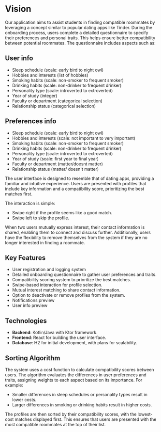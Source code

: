 # Vision

Our application aims to assist students in finding compatible roommates by leveraging a concept similar to popular dating apps like Tinder. During the onboarding process, users complete a detailed questionnaire to specify their preferences and personal traits. This helps ensure better compatibility between potential roommates. The questionnaire includes aspects such as:

## User info
- Sleep schedule (scale: early bird to night owl)
- Hobbies and interests (list of hobbies)
- Smoking habits (scale: non-smoker to frequent smoker)
- Drinking habits (scale: non-drinker to frequent drinker)
- Personality type (scale: introverted to extroverted)
- Year of study (integer)
- Faculty or department (categorical selection)
- Relationship status (categorical selection)

## Preferences info
- Sleep schedule (scale: early bird to night owl)
- Hobbies and interests (scale: not important to very important)
- Smoking habits (scale: non-smoker to frequent smoker)
- Drinking habits (scale: non-drinker to frequent drinker)
- Personality type (scale: introverted to extroverted)
- Year of study (scale: first year to final year)
- Faculty or department (matter/doesnt matter)
- Relationship status (matter/ doesn't matter)

The user interface is designed to resemble that of dating apps, providing a familiar and intuitive experience. Users are presented with profiles that include key information and a compatibility score, prioritizing the best matches first.

The interaction is simple:
- Swipe right if the profile seems like a good match.
- Swipe left to skip the profile.

When two users mutually express interest, their contact information is shared, enabling them to connect and discuss further. Additionally, users have the flexibility to remove themselves from the system if they are no longer interested in finding a roommate.

## Key Features

- User registration and logging system
- Detailed onboarding questionnaire to gather user preferences and traits.
- Compatibility scoring system to prioritize the best matches.
- Swipe-based interaction for profile selection.
- Mutual interest matching to share contact information.
- Option to deactivate or remove profiles from the system.
- Notifications preview
- User info preview

## Technologies

- **Backend**: Kotlin/Java with Ktor framework.
- **Frontend**: React for building the user interface.
- **Database**: H2 for initial development, with plans for scalability.

## Sorting Algorithm

The system uses a cost function to calculate compatibility scores between users. The algorithm evaluates the differences in user preferences and traits, assigning weights to each aspect based on its importance. For example:

- Smaller differences in sleep schedules or personality types result in lower costs.
- Larger differences in smoking or drinking habits result in higher costs.

The profiles are then sorted by their compatibility scores, with the lowest-cost matches displayed first. This ensures that users are presented with the most compatible roommates at the top of their list.